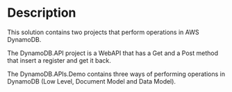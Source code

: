 # Description

This solution contains two projects that perform operations in AWS DynamoDB.

The DynamoDB.API project is a WebAPI that has a Get and a Post method that insert a register and get it back.

The DynamoDB.APIs.Demo contains three ways of performing operations in DynamoDB (Low Level, Document Model and Data Model).
